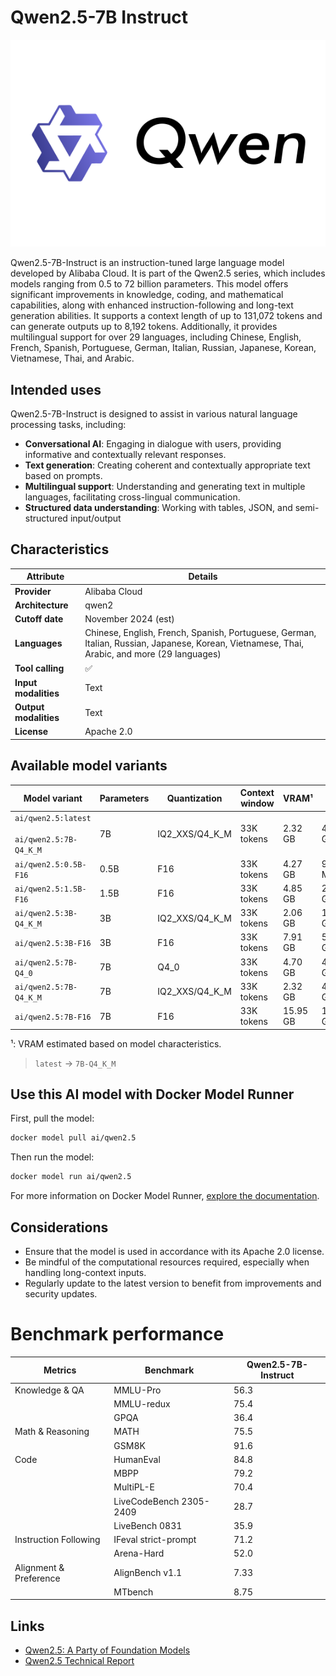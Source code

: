 
# Qwen2.5-7B Instruct

![logo](https://github.com/docker/model-cards/raw/refs/heads/main/logos/qwen-280x184-overview@2x.svg)

Qwen2.5-7B-Instruct is an instruction-tuned large language model developed by Alibaba Cloud. It is part of the Qwen2.5 series, which includes models ranging from 0.5 to 72 billion parameters. This model offers significant improvements in knowledge, coding, and mathematical capabilities, along with enhanced instruction-following and long-text generation abilities. It supports a context length of up to 131,072 tokens and can generate outputs up to 8,192 tokens. Additionally, it provides multilingual support for over 29 languages, including Chinese, English, French, Spanish, Portuguese, German, Italian, Russian, Japanese, Korean, Vietnamese, Thai, and Arabic.

## Intended uses

Qwen2.5-7B-Instruct is designed to assist in various natural language processing tasks, including:

- **Conversational AI**: Engaging in dialogue with users, providing informative and contextually relevant responses.
- **Text generation**: Creating coherent and contextually appropriate text based on prompts.
- **Multilingual support**: Understanding and generating text in multiple languages, facilitating cross-lingual communication.
- **Structured data understanding**: Working with tables, JSON, and semi-structured input/output


## Characteristics

| Attribute             | Details            |
|---------------------- |--------------------|
| **Provider**          | Alibaba Cloud      |
| **Architecture**      | qwen2              |
| **Cutoff date**       | November 2024 (est)|
| **Languages**         | Chinese, English, French, Spanish, Portuguese, German, Italian, Russian, Japanese, Korean, Vietnamese, Thai, Arabic, and more (29 languages) |
| **Tool calling**      | ✅                 |
| **Input modalities**  | Text               |
| **Output modalities** | Text               |
| **License**           | Apache 2.0         |

## Available model variants

| Model variant | Parameters | Quantization | Context window | VRAM¹ | Size |
|---------------|------------|--------------|----------------|------|-------|
| `ai/qwen2.5:latest`<br><br>`ai/qwen2.5:7B-Q4_K_M` | 7B | IQ2_XXS/Q4_K_M | 33K tokens | 2.32 GB | 4.36 GB |
| `ai/qwen2.5:0.5B-F16` | 0.5B | F16 | 33K tokens | 4.27 GB | 942.43 MB |
| `ai/qwen2.5:1.5B-F16` | 1.5B | F16 | 33K tokens | 4.85 GB | 2.88 GB |
| `ai/qwen2.5:3B-Q4_K_M` | 3B | IQ2_XXS/Q4_K_M | 33K tokens | 2.06 GB | 1.79 GB |
| `ai/qwen2.5:3B-F16` | 3B | F16 | 33K tokens | 7.91 GB | 5.75 GB |
| `ai/qwen2.5:7B-Q4_0` | 7B | Q4_0 | 33K tokens | 4.70 GB | 4.12 GB |
| `ai/qwen2.5:7B-Q4_K_M` | 7B | IQ2_XXS/Q4_K_M | 33K tokens | 2.32 GB | 4.36 GB |
| `ai/qwen2.5:7B-F16` | 7B | F16 | 33K tokens | 15.95 GB | 14.19 GB |

¹: VRAM estimated based on model characteristics.

> `latest` → `7B-Q4_K_M`

## Use this AI model with Docker Model Runner

First, pull the model:

```bash
docker model pull ai/qwen2.5
```

Then run the model:

```bash
docker model run ai/qwen2.5
```

For more information on Docker Model Runner, [explore the documentation](https://docs.docker.com/desktop/features/model-runner/).

## Considerations

- Ensure that the model is used in accordance with its Apache 2.0 license.
- Be mindful of the computational resources required, especially when handling long-context inputs.
- Regularly update to the latest version to benefit from improvements and security updates.

# Benchmark performance

| Metrics                   | Benchmark                | Qwen2.5-7B-Instruct |
|---------------------------|--------------------------|---------------------|
| Knowledge & QA            | MMLU-Pro                 | 56.3                |
|                           | MMLU-redux               | 75.4                |
|                           | GPQA                     | 36.4                |
| Math & Reasoning          | MATH                     | 75.5                |
|                           | GSM8K                    | 91.6                |
| Code                      | HumanEval                | 84.8                |
|                           | MBPP                     | 79.2                |
|                           | MultiPL-E                | 70.4                |
|                           | LiveCodeBench 2305-2409  | 28.7                |
|                           | LiveBench 0831           | 35.9                |
| Instruction Following     | IFeval strict-prompt     | 71.2                |
|                           | Arena-Hard               | 52.0                |
| Alignment & Preference    | AlignBench v1.1          | 7.33                |
|                           | MTbench                  | 8.75                |

## Links

- [Qwen2.5: A Party of Foundation Models](https://qwenlm.github.io/blog/qwen2.5/)
- [Qwen2.5 Technical Report](https://arxiv.org/abs/2412.15115)
